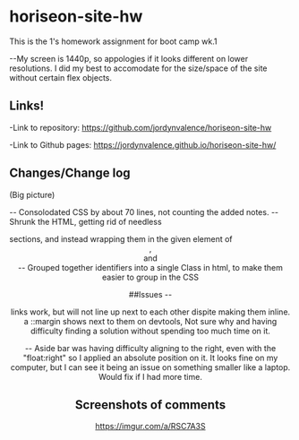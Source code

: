 # horiseon-site-hw
This is the 1's homework assignment for boot camp wk.1

--My screen is 1440p, so appologies if it looks different on lower resolutions. I did my best to accomodate for the size/space of the site without certain flex objects.

## Links!

-Link to repository: https://github.com/jordynvalence/horiseon-site-hw

-Link to Github pages:
https://jordynvalence.github.io/horiseon-site-hw/


## Changes/Change log

(Big picture)

-- Consolodated CSS by about 70 lines, not counting the added notes.
-- Shrunk the HTML, getting rid of needless <div> sections, and instead wrapping them in the given element of <header>, <section> and <aside>
-- Grouped together identifiers into a single Class in html, to make them easier to group in the CSS

##Issues
--<nav> links work, but will not line up next to each other dispite making them inline. a ::margin shows next to them on devtools, Not sure why and having difficulty finding a solution without spending too much time on it.

-- Aside bar was having difficulty aligning to the right, even with the "float:right" so I applied an absolute position on it. It looks fine on my computer, but I can see it being an issue on something smaller like a laptop. Would fix if I had more time.

## Screenshots of comments
https://imgur.com/a/RSC7A3S